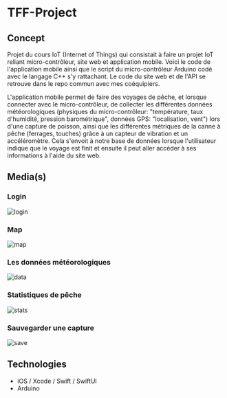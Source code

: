 # TFF-Project
## Concept
Projet du cours IoT (Internet of Things) qui consistait à faire un projet IoT reliant micro-contrôleur, site web et application mobile. Voici le code de l'application mobile ainsi que le script du micro-contrôleur Arduino codé avec le langage C++ s'y rattachant. Le code du site web et de l'API se retrouve dans le repo commun avec mes coéquipiers.

L'application mobile permet de faire des voyages de pêche, et lorsque connecter avec le micro-contrôleur, de collecter les différentes données météorologiques (physiques du micro-contrôleur: "température, taux d'humidité, pression barométrique", données GPS: "localisation, vent") lors d'une capture de poisson, ainsi que les différentes métriques de la canne à pêche (ferrages, touches) grâce à un capteur de vibration et un accéléromètre. Cela s'envoit à notre base de données lorsque l'utilisateur indique que le voyage est finit et ensuite il peut aller accéder à ses informations à l'aide du site web.

## Media(s)
### Login
![login]('images-readme/login.png')
### Map
![map]('images-readme/map.png')
### Les données météorologiques
![data]('images-readme/data.png')
### Statistiques de pêche
![stats]('images-readme/stats.png')
### Sauvegarder une capture
![save]('images-readme/save.png')

## Technologies
- iOS / Xcode / Swift / SwiftUI
- Arduino 

